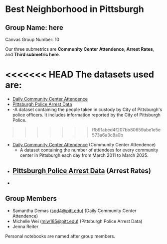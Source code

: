 # Best Neighborhood in Pittsburgh

## Group Name: here

Canvas Group Number: 10

Our three submetrics are **Community Center Attendence**, **Arrest Rates**, and **Third submetric here**.

<<<<<<< HEAD
The datasets used are: 
=======
- [Daily Community Center Attendence](https://data.wprdc.org/dataset/daily-community-center-attendance)
- [Pittsburgh Police Arrest Data](https://data.wprdc.org/dataset/arrest-data/resource/e03a89dd-134a-4ee8-a2bd-62c40aeebc6f)
- -A dataset containing the people taken in custody by City of Pittsburgh's police officers. It includes information reported by the City of Pittsburgh Police.
>>>>>>> ffb91abed4f207bb80659abe1e5e573a6a3c8a0b

- [Daily Community Center Attendence](https://data.wprdc.org/dataset/daily-community-center-attendance) (Community Center Attendence)
  - A dataset containing the number of attendees for every community center in Pittsburgh each day from March 2011 to March 2025.
- [Pittsburgh Police Arrest Data](https://data.wprdc.org/dataset/arrest-data/resource/e03a89dd-134a-4ee8-a2bd-62c40aeebc6f) (Arrest Rates)
  - 
- 

## Group Members

- Samantha Demas (sqd4@pitt.edu) (Daily Community Center Attendence)
- Michelle Wei (miw185@pitt.edu) (Pittsburgh Police Arrest Data)
- Jenna Reiter

Personal notebooks are named after group members.
